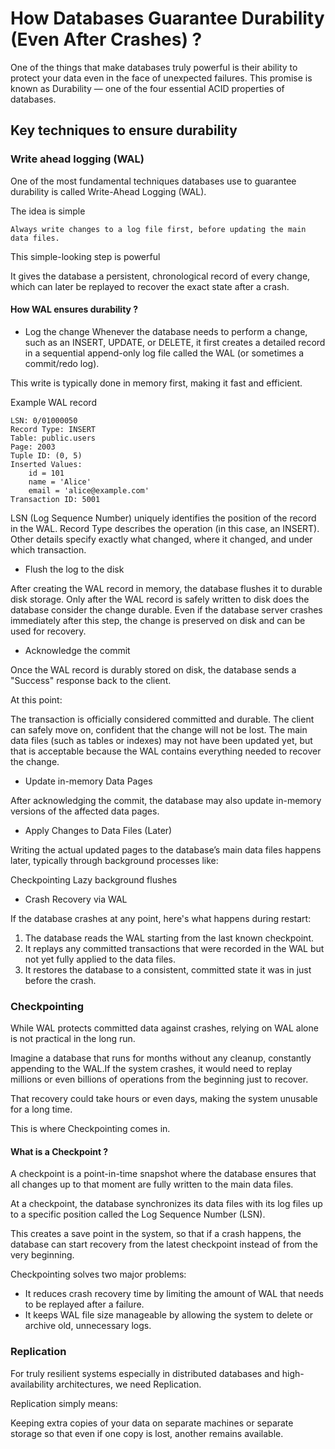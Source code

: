 # How Databases Guarantee Durability (Even After Crashes) ?

One of the things that make databases truly powerful is their ability to protect your data even in the face of unexpected failures.
This promise is known as Durability — one of the four essential ACID properties of databases.

## Key techniques to ensure durability

### Write ahead logging (WAL)

One of the most fundamental techniques databases use to guarantee durability is called Write-Ahead Logging (WAL).

The idea is simple

```text
Always write changes to a log file first, before updating the main data files.
```

This simple-looking step is powerful

It gives the database a persistent, chronological record of every change, which can later be replayed to recover the exact state after a crash.

#### How WAL ensures durability ?

- Log the change
Whenever the database needs to perform a change, such as an INSERT, UPDATE, or DELETE, it first creates a detailed record in a sequential append-only log file called the WAL (or sometimes a commit/redo log).

This write is typically done in memory first, making it fast and efficient.

Example WAL record

```shell
LSN: 0/01000050
Record Type: INSERT
Table: public.users
Page: 2003
Tuple ID: (0, 5)
Inserted Values:
    id = 101
    name = 'Alice'
    email = 'alice@example.com'
Transaction ID: 5001
```

LSN (Log Sequence Number) uniquely identifies the position of the record in the WAL.
Record Type describes the operation (in this case, an INSERT).
Other details specify exactly what changed, where it changed, and under which transaction.

- Flush the log to the disk

After creating the WAL record in memory, the database flushes it to durable disk storage. Only after the WAL record is safely written to disk does the database consider the change durable. Even if the database server crashes immediately after this step, the change is preserved on disk and can be used for recovery.

- Acknowledge the commit

Once the WAL record is durably stored on disk, the database sends a "Success" response back to the client.

At this point:

The transaction is officially considered committed and durable.
The client can safely move on, confident that the change will not be lost.
The main data files (such as tables or indexes) may not have been updated yet, but that is acceptable because the WAL contains everything needed to recover the change.

- Update in-memory Data Pages

After acknowledging the commit, the database may also update in-memory versions of the affected data pages.

- Apply Changes to Data Files (Later)

Writing the actual updated pages to the database’s main data files happens later, typically through background processes like:

Checkpointing
Lazy background flushes

- Crash Recovery via WAL

If the database crashes at any point, here's what happens during restart:

1. The database reads the WAL starting from the last known checkpoint.
2. It replays any committed transactions that were recorded in the WAL but not yet fully applied to the data files.
3. It restores the database to a consistent, committed state it was in just before the crash.

### Checkpointing

While WAL protects committed data against crashes, relying on WAL alone is not practical in the long run.

Imagine a database that runs for months without any cleanup, constantly appending to the WAL.If the system crashes, it would need to replay millions or even billions of operations from the beginning just to recover.

That recovery could take hours or even days, making the system unusable for a long time.

This is where Checkpointing comes in.

#### What is a Checkpoint ?

A checkpoint is a point-in-time snapshot where the database ensures that all changes up to that moment are fully written to the main data files.

At a checkpoint, the database synchronizes its data files with its log files up to a specific position called the Log Sequence Number (LSN).

This creates a save point in the system, so that if a crash happens, the database can start recovery from the latest checkpoint instead of from the very beginning.

Checkpointing solves two major problems:

- It reduces crash recovery time by limiting the amount of WAL that needs to be replayed after a failure.
- It keeps WAL file size manageable by allowing the system to delete or archive old, unnecessary logs.

### Replication

For truly resilient systems especially in distributed databases and high-availability architectures, we need Replication.

Replication simply means:

Keeping extra copies of your data on separate machines or separate storage so that even if one copy is lost, another remains available.
